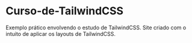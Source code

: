 # Curso-de-TailwindCSS
Exemplo prático envolvendo o estudo de TailwindCSS.
Site criado com o intuito de aplicar os layouts de TailwindCSS.
